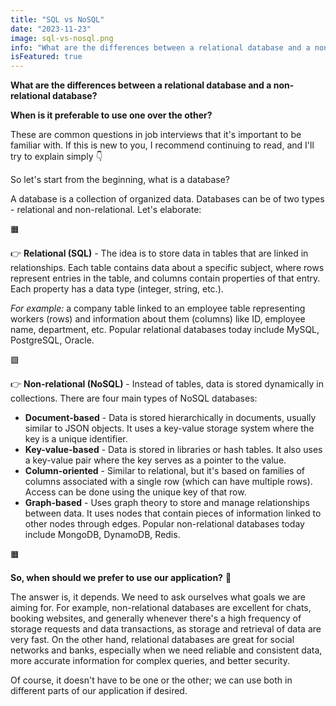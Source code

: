 ```yaml
---
title: "SQL vs NoSQL"
date: "2023-11-23"
image: sql-vs-nosql.png
info: "What are the differences between a relational database and a non-relational database? When is it preferable to use one over the other?"
isFeatured: true
---
```


**What are the differences between a relational database and a non-relational database?**

**When is it preferable to use one over the other?**

These are common questions in job interviews that it's important to be familiar with. If this is new to you, I recommend continuing to read, and I'll try to explain simply 👇

So let's start from the beginning, what is a database?

A database is a collection of organized data. Databases can be of two types - relational and non-relational. Let's elaborate:

🟧

👉 **Relational (SQL)** - The idea is to store data in tables that are linked in relationships. Each table contains data about a specific subject, where rows represent entries in the table, and columns contain properties of that entry. Each property has a data type (integer, string, etc.).

_For example:_ a company table linked to an employee table representing workers (rows) and information about them (columns) like ID, employee name, department, etc. Popular relational databases today include MySQL, PostgreSQL, Oracle.

🟩

👉 **Non-relational (NoSQL)** - Instead of tables, data is stored dynamically in collections. There are four main types of NoSQL databases:

- **Document-based** - Data is stored hierarchically in documents, usually similar to JSON objects. It uses a key-value storage system where the key is a unique identifier.
- **Key-value-based** - Data is stored in libraries or hash tables. It also uses a key-value pair where the key serves as a pointer to the value.
- **Column-oriented** - Similar to relational, but it's based on families of columns associated with a single row (which can have multiple rows). Access can be done using the unique key of that row.
- **Graph-based** - Uses graph theory to store and manage relationships between data. It uses nodes that contain pieces of information linked to other nodes through edges. Popular non-relational databases today include MongoDB, DynamoDB, Redis.

🟧

**So, when should we prefer to use our application?** 🤔

The answer is, it depends. We need to ask ourselves what goals we are aiming for.
For example, non-relational databases are excellent for chats, booking websites, and generally whenever there's a high frequency of storage requests and data transactions, as storage and retrieval of data are very fast.
On the other hand, relational databases are great for social networks and banks, especially when we need reliable and consistent data, more accurate information for complex queries, and better security.

Of course, it doesn't have to be one or the other; we can use both in different parts of our application if desired.
